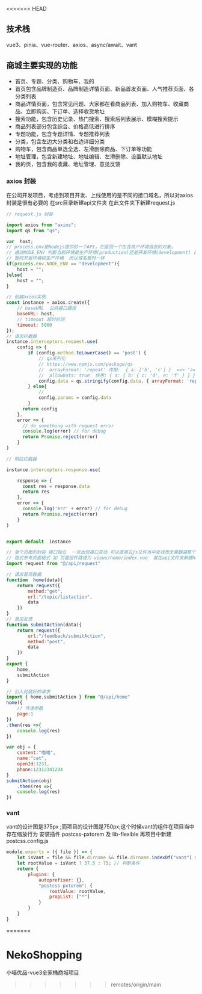<<<<<<< HEAD

## 技术栈

vue3、pinia、vue-router、axios、async/await、vant

## 商城主要实现的功能

* 首页、专题、分类、购物车、我的
* 首页包含品牌制造页、品牌制造详情页面、新品首发页面、人气推荐页面、各分类列表
* 商品详情页面，包含常见问题、大家都在看商品列表、加入购物车、收藏商品、立即购买、下订单、选择收货地址
* 搜索功能，包含历史记录、热门搜索、搜索后列表展示、模糊搜索提示
* 商品列表部分包含综合、价格高低进行排序
* 专题功能，包含专题详情、专题推荐列表
* 分类，包含左边大分类和右边详细分类
* 购物车，包含商品单选全选、左滑删除商品、下订单等功能
* 地址管理，包含新建地址、地址编辑、左滑删除、设置默认地址
* 我的页，包含我的收藏、地址管理、意见反馈



### axios 封装 

在公司开发项目，考虑到项目开发、上线使用的是不同的接口域名，所以对axios封装是很有必要的
在src目录新建api文件夹 在此文件夹下新建request.js  

```js
// request.js 封装

import axios from "axios";
import qs from "qs";

var  host;
// process.env是Nodejs提供的一个API，它返回一个包含用户环境信息的对象。
// 通过NODE_ENV 判断当前环境是生产环境(production)还是开发环境(development) 自动切换不同域名
// 暂时开发环境和生产环境  所以域名暂时一样 
if(process.env.NODE_ENV == "development"){ 
    host = "";
}else{
    host = "";
}

// 创建axios实例 
const instance = axios.create({
    // baseURL  公共接口路径
    baseURL: host,
    // timeout 超时时间
    timeout: 5000
});
// 请求拦截器
instance.interceptors.request.use(
    config => {
        if (config.method.toLowerCase() == 'post') {
            // qs系列化
            // https://www.npmjs.com/package/qs
            //  arrayFormat: 'repeat' 作用:  { a: ['b', 'c'] }  ==> 'a=b&a=c'
            //  allowDots: true  作用: { a: { b: { c: 'd', e: 'f' } } }  ==>  'a.b.c=d&a.b.e=f'
            config.data = qs.stringify(config.data, { arrayFormat: 'repeat', allowDots: true })
        } else{
            // 
            config.params = config.data
        }
      return config
    },
    error => {
      // do something with request error
      console.log(error) // for debug
      return Promise.reject(error)
    }
)

// 响应拦截器  

instance.interceptors.response.use(

    response => {
      const res = response.data
      return res
    },
    error => {
      console.log('err' + error) // for debug
      return Promise.reject(error)
    }
)


export default  instance


```



```js
// 单个页面的封装 接口独立  一旦出现接口变动 可以直接去js文件当中查找而无需翻遍整个vue文件 对项目维护很有帮助
// 格式参考页面格式 如 页面组件路径为 views/home/index.vue  就在api文件夹新建home文件夹  api/home/index.js
import request from "@/api/request"

// 请求首页数据
function  home(data){
    return request({
        method:"get",
        url:"/topic/listaction",
        data
    })
}
// 意见反馈
function submitAction(data){
    return request({
        url:"/feedback/submitAction",
        method:"post",
        data
    })
}
export {
    home,
    submitAction
}
```

```js
// 引入封装好的请求
import { home,submitAction } from "@/api/home"
home({
    // 传递参数
	page:1
})
.then(res =>{
	console.log(res)
})

var obj = {
    content:"喵喵",
    name:"cat",
    openId:1231,
    phone:12312341234
}
submitAction(obj)
    .then(res =>{
    console.log(res)
})
```

### vant
vant的设计图是375px ;而项目的设计图是750px;这个时候vant的组件在项目当中存在缩放行为
安装插件 postcss-pxtorem 及 lib-flexible 
再项目中新建 postcss.config.js  

```js
module.exports = ({ file }) => {
    let isVant = file && file.dirname && file.dirname.indexOf("vant") > -1;
    let rootValue = isVant ? 37.5 : 75; // 判断条件 
    return {
        plugins: {
            autoprefixer: {},
            "postcss-pxtorem": {
                rootValue: rootValue,
                propList: ["*"] 
            }
        }
    }
}
```

=======
# NekoShopping
小喵优品-vue3全家桶商城项目
>>>>>>> remotes/origin/main
